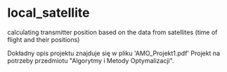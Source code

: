 # local_satellite
calculating transmitter position based on the data from satellites (time of flight and their positions)

Dokładny opis projektu znajduje się w pliku 'AMO_Projekt1.pdf'
Projekt na potrzeby przedmiotu "Algorytmy i Metody Optymalizacji".
